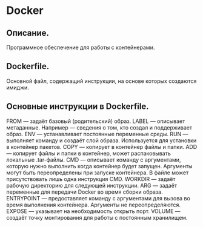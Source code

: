 # Docker

## Описание.
Программное обеспечение для работы с контейнерами.

## Dockerfile.
Основной файл, содержащий инструкции, на основе которых создаются имиджи.

## Основные инструкции в Dockerfile.
FROM — задаёт базовый (родительский) образ.
LABEL — описывает метаданные. Например — сведения о том, кто создал и поддерживает образ.
ENV — устанавливает постоянные переменные среды.
RUN — выполняет команду и создаёт слой образа. Используется для установки в контейнер пакетов.
COPY — копирует в контейнер файлы и папки.
ADD — копирует файлы и папки в контейнер, может распаковывать локальные .tar-файлы.
CMD — описывает команду с аргументами, которую нужно выполнить когда контейнер будет запущен. Аргументы могут быть переопределены при запуске контейнера. В файле может присутствовать лишь одна инструкция CMD.
WORKDIR — задаёт рабочую директорию для следующей инструкции.
ARG — задаёт переменные для передачи Docker во время сборки образа.
ENTRYPOINT — предоставляет команду с аргументами для вызова во время выполнения контейнера. Аргументы не переопределяются.
EXPOSE — указывает на необходимость открыть порт.
VOLUME — создаёт точку монтирования для работы с постоянным хранилищем.
